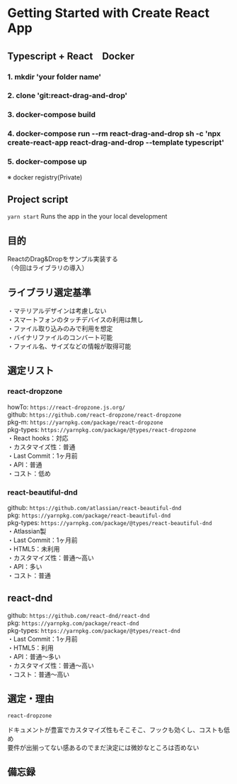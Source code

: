 # Getting Started with Create React App
## Typescript + React　Docker
### 1. mkdir 'your folder name'
### 2. clone 'git:react-drag-and-drop'
### 3. docker-compose build
### 4. docker-compose run --rm react-drag-and-drop sh -c 'npx create-react-app react-drag-and-drop --template typescript'
### 5. docker-compose up

※ docker registry(Private)  

## Project script
`yarn start`
Runs the app in the your local development  
  
## 目的
ReactのDrag&Dropをサンプル実装する  
（今回はライブラリの導入）  
  
## ライブラリ選定基準
・マテリアルデザインは考慮しない  
・スマートフォンのタッチデバイスの利用は無し  
・ファイル取り込みのみで利用を想定  
・バイナリファイルのコンバート可能  
・ファイル名、サイズなどの情報が取得可能  
  
## 選定リスト
### react-dropzone
howTo: `https://react-dropzone.js.org/`  
github: `https://github.com/react-dropzone/react-dropzone`  
pkg-m: `https://yarnpkg.com/package/react-dropzone`  
pkg-types: `https://yarnpkg.com/package/@types/react-dropzone`  
・React hooks：対応  
・カスタマイズ性：普通  
・Last Commit：1ヶ月前  
・API：普通  
・コスト：低め  
  
### react-beautiful-dnd
github: `https://github.com/atlassian/react-beautiful-dnd`  
pkg: `https://yarnpkg.com/package/react-beautiful-dnd`  
pkg-types: `https://yarnpkg.com/package/@types/react-beautiful-dnd`  
・Atlassian製  
・Last Commit：1ヶ月前  
・HTML5：未利用  
・カスタマイズ性：普通〜高い  
・API：多い  
・コスト：普通  
  
## react-dnd
github: `https://github.com/react-dnd/react-dnd`  
pkg: `https://yarnpkg.com/package/react-dnd`  
pkg-types: `https://yarnpkg.com/package/@types/react-dnd`  
・Last Commit：1ヶ月前  
・HTML5：利用  
・API：普通〜多い  
・カスタマイズ性：普通〜高い  
・コスト：普通〜高い  
  
## 選定・理由
`react-dropzone`  
  
ドキュメントが豊富でカスタマイズ性もそこそこ、フックも効くし、コストも低め  
要件が出揃ってない感あるのでまだ決定には微妙なところは否めない  
  
## 備忘録
